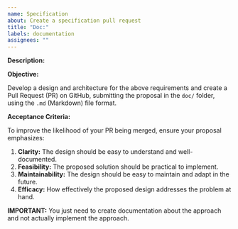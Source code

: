 ```yaml
---
name: Specification
about: Create a specification pull request
title: "Doc:"
labels: documentation
assignees: ""
---
```


<!-- Introduction -->

**Description:**

<!-- Description -->

**Objective:**

Develop a design and architecture for the above requirements and create a Pull Request (PR) on GitHub, submitting the proposal in the `doc/` folder, using the `.md` (Markdown) file format.

**Acceptance Criteria:**

To improve the likelihood of your PR being merged, ensure your proposal emphasizes:

1. **Clarity:** The design should be easy to understand and well-documented.
2. **Feasibility:** The proposed solution should be practical to implement.
3. **Maintainability:** The design should be easy to maintain and adapt in the future.
4. **Efficacy:** How effectively the proposed design addresses the problem at hand.

**IMPORTANT:** You just need to create documentation about the approach and not actually implement the approach.
